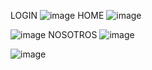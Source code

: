 LOGIN
![image](https://github.com/ireneFM97/SportTrainer/assets/121550787/51b827c9-66cd-4846-b176-e6c86712bb84)
HOME
![image](https://github.com/ireneFM97/SportTrainer/assets/121550787/0474bf2b-588f-4e1e-8bff-a032b64d5c7a)


![image](https://github.com/ireneFM97/SportTrainer/assets/121550787/27e592f5-f36c-4748-a160-9182a6804d43)
NOSOTROS
![image](https://github.com/ireneFM97/SportTrainer/assets/121550787/3b5cb752-00da-46d8-8f47-622ef9b1c72d)


![image](https://github.com/ireneFM97/SportTrainer/assets/121550787/257737b2-0885-4c49-8a41-b2fcb738804a)



